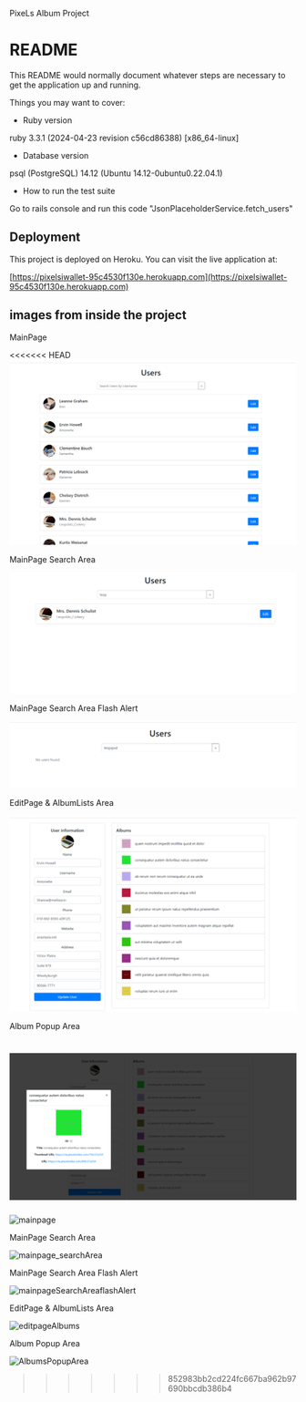 PixeLs Album Project

# README

This README would normally document whatever steps are necessary to get the
application up and running.

Things you may want to cover:

* Ruby version

ruby 3.3.1 (2024-04-23 revision c56cd86388) [x86_64-linux]

* Database version

psql (PostgreSQL) 14.12 (Ubuntu 14.12-0ubuntu0.22.04.1)

* How to run the test suite

Go to rails console and run this code "JsonPlaceholderService.fetch_users"


## Deployment

This project is deployed on Heroku. You can visit the live application at:

[https://pixelsiwallet-95c4530f130e.herokuapp.com](https://pixelsiwallet-95c4530f130e.herokuapp.com)

## images from inside the project

MainPage

<<<<<<< HEAD
![mainpage](mainpage.png)

MainPage Search Area

![mainpage_searchArea](mainpage_searchArea.png)

MainPage Search Area Flash Alert

![mainpageSearchAreaflashAlert](mainpageSearchAreaflashAlert.png)

EditPage & AlbumLists Area

![editpageAlbums](editpageAlbums.png)

Album Popup Area

![AlbumsPopupArea](AlbumsPopupArea.png)
=======
![mainpage](https://github.com/sncey/pixel_iwallet/assets/60846011/b096fabb-8805-434e-b887-1653e539458f)

MainPage Search Area

![mainpage_searchArea](https://github.com/sncey/pixel_iwallet/assets/60846011/6184e9a0-53c1-49b3-ad23-ad6e5e6a4171)

MainPage Search Area Flash Alert

![mainpageSearchAreaflashAlert](https://github.com/sncey/pixel_iwallet/assets/60846011/615a8179-3f69-44a2-8b07-a67dced4cd55)

EditPage & AlbumLists Area

![editpageAlbums](https://github.com/sncey/pixel_iwallet/assets/60846011/3ca46de1-a2f0-460c-bc80-7d460a9612cf)

Album Popup Area

![AlbumsPopupArea](https://github.com/sncey/pixel_iwallet/assets/60846011/c1ddef93-b7a6-4050-82c8-139f30082efb)

>>>>>>> 852983bb2cd224fc667ba962b97690bbcdb386b4
